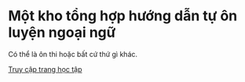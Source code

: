 # Một kho tổng hợp hướng dẫn tự ôn luyện ngoại ngữ
Có thể là ôn thi hoặc bất cứ thứ gì khác.

[Truy cập trang học tập](https://daihocmo.github.io/luyen-thi-ngon-ngu/)